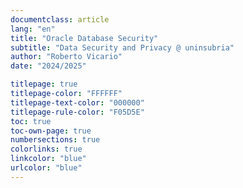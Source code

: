 ```yaml
---
documentclass: article
lang: "en"
title: "Oracle Database Security"
subtitle: "Data Security and Privacy @ uninsubria"
author: "Roberto Vicario"
date: "2024/2025"

titlepage: true
titlepage-color: "FFFFFF"
titlepage-text-color: "000000"
titlepage-rule-color: "F05D5E"
toc: true
toc-own-page: true
numbersections: true
colorlinks: true
linkcolor: "blue"
urlcolor: "blue"
---
```


